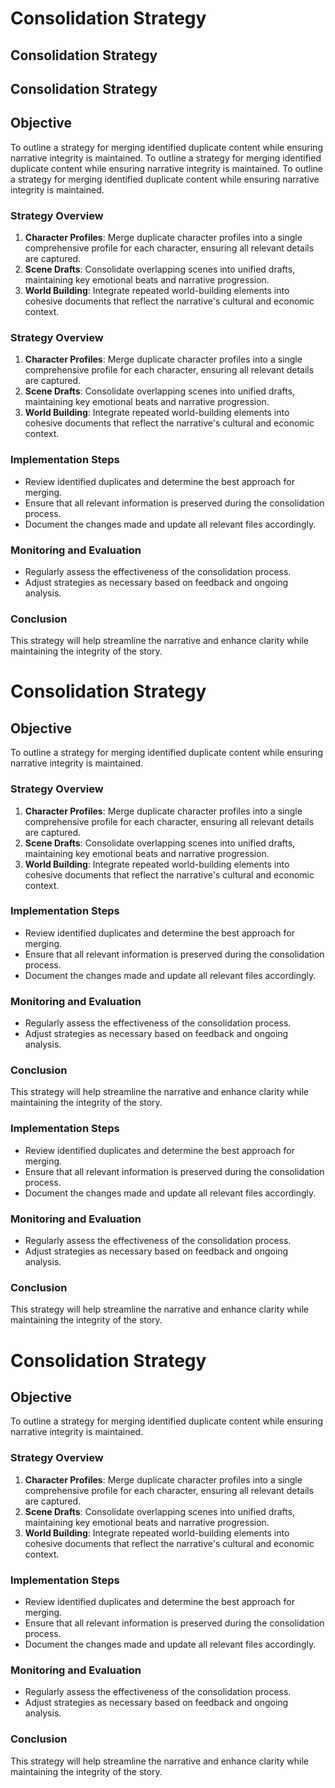 # Consolidation Strategy

## Consolidation Strategy

## Consolidation Strategy

## Objective
To outline a strategy for merging identified duplicate content while ensuring narrative integrity is maintained.
To outline a strategy for merging identified duplicate content while ensuring narrative integrity is maintained.
To outline a strategy for merging identified duplicate content while ensuring narrative integrity is maintained.

### Strategy Overview
1. **Character Profiles**: Merge duplicate character profiles into a single comprehensive profile for each character, ensuring all relevant details are captured.
2. **Scene Drafts**: Consolidate overlapping scenes into unified drafts, maintaining key emotional beats and narrative progression.
3. **World Building**: Integrate repeated world-building elements into cohesive documents that reflect the narrative's cultural and economic context.

### Strategy Overview
1. **Character Profiles**: Merge duplicate character profiles into a single comprehensive profile for each character, ensuring all relevant details are captured.
2. **Scene Drafts**: Consolidate overlapping scenes into unified drafts, maintaining key emotional beats and narrative progression.
3. **World Building**: Integrate repeated world-building elements into cohesive documents that reflect the narrative's cultural and economic context.

### Implementation Steps
- Review identified duplicates and determine the best approach for merging.
- Ensure that all relevant information is preserved during the consolidation process.
- Document the changes made and update all relevant files accordingly.

### Monitoring and Evaluation
- Regularly assess the effectiveness of the consolidation process.
- Adjust strategies as necessary based on feedback and ongoing analysis.

### Conclusion
This strategy will help streamline the narrative and enhance clarity while maintaining the integrity of the story.
# Consolidation Strategy

## Objective
To outline a strategy for merging identified duplicate content while ensuring narrative integrity is maintained.

### Strategy Overview
1. **Character Profiles**: Merge duplicate character profiles into a single comprehensive profile for each character, ensuring all relevant details are captured.
2. **Scene Drafts**: Consolidate overlapping scenes into unified drafts, maintaining key emotional beats and narrative progression.
3. **World Building**: Integrate repeated world-building elements into cohesive documents that reflect the narrative's cultural and economic context.

### Implementation Steps
- Review identified duplicates and determine the best approach for merging.
- Ensure that all relevant information is preserved during the consolidation process.
- Document the changes made and update all relevant files accordingly.

### Monitoring and Evaluation
- Regularly assess the effectiveness of the consolidation process.
- Adjust strategies as necessary based on feedback and ongoing analysis.

### Conclusion
This strategy will help streamline the narrative and enhance clarity while maintaining the integrity of the story.

### Implementation Steps
- Review identified duplicates and determine the best approach for merging.
- Ensure that all relevant information is preserved during the consolidation process.
- Document the changes made and update all relevant files accordingly.

### Monitoring and Evaluation
- Regularly assess the effectiveness of the consolidation process.
- Adjust strategies as necessary based on feedback and ongoing analysis.

### Conclusion
This strategy will help streamline the narrative and enhance clarity while maintaining the integrity of the story.
# Consolidation Strategy

## Objective
To outline a strategy for merging identified duplicate content while ensuring narrative integrity is maintained.

### Strategy Overview
1. **Character Profiles**: Merge duplicate character profiles into a single comprehensive profile for each character, ensuring all relevant details are captured.
2. **Scene Drafts**: Consolidate overlapping scenes into unified drafts, maintaining key emotional beats and narrative progression.
3. **World Building**: Integrate repeated world-building elements into cohesive documents that reflect the narrative's cultural and economic context.

### Implementation Steps
- Review identified duplicates and determine the best approach for merging.
- Ensure that all relevant information is preserved during the consolidation process.
- Document the changes made and update all relevant files accordingly.

### Monitoring and Evaluation
- Regularly assess the effectiveness of the consolidation process.
- Adjust strategies as necessary based on feedback and ongoing analysis.

### Conclusion
This strategy will help streamline the narrative and enhance clarity while maintaining the integrity of the story.
